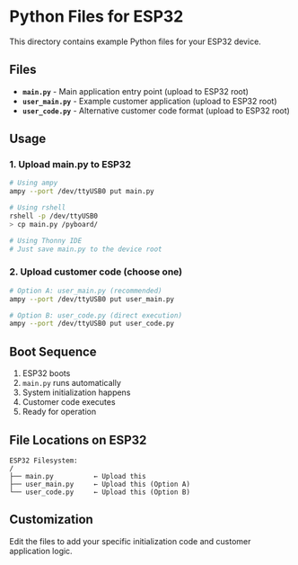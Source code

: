 # Python Files for ESP32

This directory contains example Python files for your ESP32 device.

## Files

- **`main.py`** - Main application entry point (upload to ESP32 root)
- **`user_main.py`** - Example customer application (upload to ESP32 root)
- **`user_code.py`** - Alternative customer code format (upload to ESP32 root)

## Usage

### 1. Upload main.py to ESP32
```bash
# Using ampy
ampy --port /dev/ttyUSB0 put main.py

# Using rshell
rshell -p /dev/ttyUSB0
> cp main.py /pyboard/

# Using Thonny IDE
# Just save main.py to the device root
```

### 2. Upload customer code (choose one)
```bash
# Option A: user_main.py (recommended)
ampy --port /dev/ttyUSB0 put user_main.py

# Option B: user_code.py (direct execution)
ampy --port /dev/ttyUSB0 put user_code.py
```

## Boot Sequence

1. ESP32 boots
2. `main.py` runs automatically
3. System initialization happens
4. Customer code executes
5. Ready for operation

## File Locations on ESP32

```
ESP32 Filesystem:
/
├── main.py          ← Upload this
├── user_main.py     ← Upload this (Option A)
└── user_code.py     ← Upload this (Option B)
```

## Customization

Edit the files to add your specific initialization code and customer application logic.
